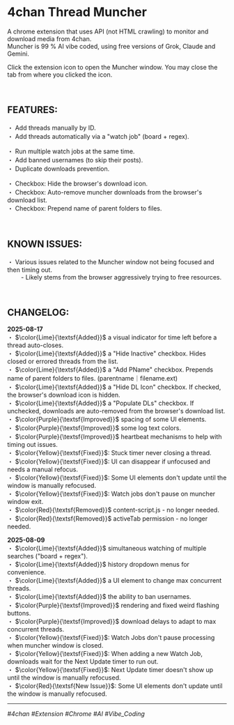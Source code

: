 # 4chan Thread Muncher
A chrome extension that uses API (not HTML crawling) to monitor and download media from 4chan.  
Muncher is 99 % AI vibe coded, using free versions of Grok, Claude and Gemini.

Click the extension icon to open the Muncher window. You may close the tab from where you clicked the icon.  

<br>

## FEATURES: 
・ Add threads manually by ID.  
・ Add threads automatically via a "watch job" (board + regex).  

・ Run multiple watch jobs at the same time.  
・ Add banned usernames (to skip their posts).  
・ Duplicate downloads prevention.  

・ Checkbox: Hide the browser's download icon.  
・ Checkbox: Auto-remove muncher downloads from the browser's download list.  
・ Checkbox: Prepend name of parent folders to files.  

<br>

## KNOWN ISSUES:
・ Various issues related to the Muncher window not being focused and then timing out.  
        - Likely stems from the browser aggressively trying to free resources.  

<br>

## CHANGELOG:
**2025-08-17**  
・ $\color{Lime}{\textsf{Added}}$ a visual indicator for time left before a thread auto-closes.  
・ $\color{Lime}{\textsf{Added}}$ a "Hide Inactive" checkbox. Hides closed or errored threads from the list.  
・ $\color{Lime}{\textsf{Added}}$ a "Add PName" checkbox. Prepends name of parent folders to files. (parentname｜filename.ext)  
・ $\color{Lime}{\textsf{Added}}$ a "Hide DL Icon" checkbox. If checked, the browser's download icon is hidden.  
・ $\color{Lime}{\textsf{Added}}$ a "Populate DLs" checkbox. If unchecked, downloads are auto-removed from the browser's download list.  
・ $\color{Purple}{\textsf{Improved}}$ spacing of some UI elements.  
・ $\color{Purple}{\textsf{Improved}}$ some log text colors.  
・ $\color{Purple}{\textsf{Improved}}$ heartbeat mechanisms to help with timing out issues.  
・ $\color{Yellow}{\textsf{Fixed}}$: Stuck timer never closing a thread.  
・ $\color{Yellow}{\textsf{Fixed}}$: UI can disappear if unfocused and needs a manual refocus.  
・ $\color{Yellow}{\textsf{Fixed}}$: Some UI elements don't update until the window is manually refocused.  
・ $\color{Yellow}{\textsf{Fixed}}$: Watch jobs don't pause on muncher window exit.  
・ $\color{Red}{\textsf{Removed}}$ content-script.js - no longer needed.  
・ $\color{Red}{\textsf{Removed}}$ activeTab permission - no longer needed.  

**2025-08-09**  
・ $\color{Lime}{\textsf{Added}}$ simultaneous watching of multiple searches ("board + regex").  
・ $\color{Lime}{\textsf{Added}}$ history dropdown menus for convenience.  
・ $\color{Lime}{\textsf{Added}}$ a UI element to change max concurrent threads.  
・ $\color{Lime}{\textsf{Added}}$ the ability to ban usernames.  
・ $\color{Purple}{\textsf{Improved}}$ rendering and fixed weird flashing buttons.  
・ $\color{Purple}{\textsf{Improved}}$ download delays to adapt to max concurrent threads.  
・ $\color{Yellow}{\textsf{Fixed}}$:  Watch Jobs don't pause processing when muncher window is closed.  
・ $\color{Yellow}{\textsf{Fixed}}$: When adding a new Watch Job, downloads wait for the Next Update timer to run out.  
・ $\color{Yellow}{\textsf{Fixed}}$: Next Update timer doesn't show up until the window is manually refocused.  
・ $\color{Red}{\textsf{New Issue}}$: Some UI elements don't update until the window is manually refocused.  

---
*#4chan #Extension #Chrome #AI #Vibe_Coding*



























